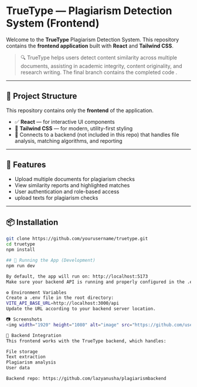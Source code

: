# TrueType — Plagiarism Detection System (Frontend)

Welcome to the **TrueType** Plagiarism Detection System. This repository contains the **frontend application** built with **React** and **Tailwind CSS**.

> 🔍 TrueType helps users detect content similarity across multiple documents, assisting in academic integrity, content originality, and research writing.
> The final branch contains the completed code .
---

## 📁 Project Structure

This repository contains only the **frontend** of the application.

- ✅ **React** — for interactive UI components
- 🎨 **Tailwind CSS** — for modern, utility-first styling
- 🔌 Connects to a backend (not included in this repo) that handles file analysis, matching algorithms, and reporting

---

## 🚀 Features

- Upload multiple documents for plagiarism checks
- View similarity reports and highlighted matches
- User authentication and role-based access
- upload texts for plagiarism checks

---

## 📦 Installation

```bash
git clone https://github.com/yourusername/truetype.git
cd truetype
npm install

## 🧪 Running the App (Development)
npm run dev

By default, the app will run on: http://localhost:5173
Make sure your backend API is running and properly configured in the .env file.

⚙️ Environment Variables
Create a .env file in the root directory:
VITE_API_BASE_URL=http://localhost:3000/api
Update the URL according to your backend server location.

📷 Screenshots
<img width="1920" height="1080" alt="image" src="https://github.com/user-attachments/assets/a9e0478f-0bde-44c8-93d0-53a2874fa4ec" />

📡 Backend Integration
This frontend works with the TrueType backend, which handles:

File storage
Text extraction
Plagiarism analysis
User data

Backend repo: https://github.com/lazyanusha/plagiarismbackend



